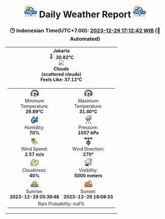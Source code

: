 # <h1 align=center><img height=40 src=images/cloud.png> Daily Weather Report <img height=40 src=images/cloud.png></h1>
<h3 align=center>🕒 Indonesian Time(UTC+7.00): <u>2023-12-29 17:12:42 WIB</u> (🤖Automated)</h3>

<table align=center>
<tr>
<td align=center><b>Jakarta</b><br><img src=images/thermometer.png height=18> <b>30.82°C</b><br><img src='https://openweathermap.org/img/w/03d.png' height='50'><br><b>Clouds</b><br><b>(scattered clouds)</b><br><b>Feels Like: 37.12°C</b></td>
</tr>
<td>
<table>
<tr>
<td align=center><img src=images/fast.png height=25><br>Minimum<br>Temperature:<br><b>29.89°C</b></td>
<td align=center><img src=images/fast.png height=25><br>Maximum<br>Temperature:<br><b>31.40°C</b></td>
</tr>
<tr>
<td align=center><img src=images/humidity.png height=25><br>Humidity:<br><b>70%</b></td>
<td align=center><img src=images/atmospheric.png height=25><br>Pressure:<br><b>1007 hPa</b></td>
</tr>
<tr>
<td align=center><img src=images/air-flow.png height=25><br>Wind Speed:<br><b>2.57 m/s</b></td>
<td align=center><img src=images/anemometer.png height=25><br>Wind Direction:<br><b>270°</b></td>
</tr>
<tr>
<td align=center><img src=images/cloudy.png height=25><br>Cloudiness:<br><b>40%</b></td>
<td align=center><img src=images/low-visibility.png height=25><br>Visibility:<br><b>5000 meters</b></td>
</tr>
<tr>
<td align=center><img src=images/sunrise.png height=25><br>Sunrise:<br><b>2023-12-29 05:39:48</b></td>
<td align=center><img src=images/sunsets.png height=25><br>Sunset:<br><b>2023-12-29 18:08:33</b></td>
</tr>
<tr>
<td align=center colspan=2>Rain Probability: null%</td>
</tr>
</table>
</table>
